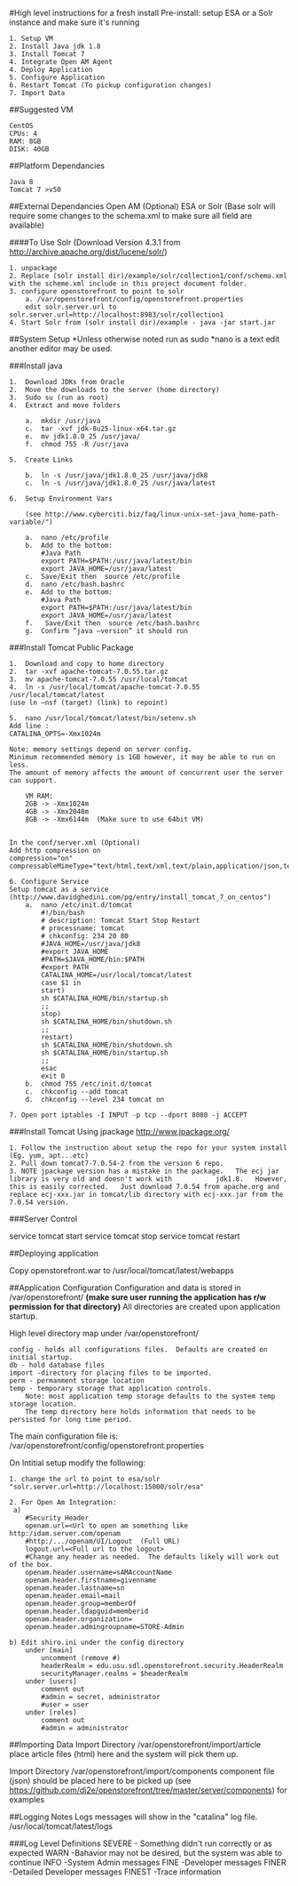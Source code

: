#High level instructions for a fresh install
Pre-install: setup ESA or a Solr instance and make sure it's running

	1. Setup VM 
	2. Install Java jdk 1.8 
	3. Install Tomcat 7 
	4. Integrate Open AM Agent 
	4. Deploy Application 
	5. Configure Application 
	6. Restart Tomcat (To pickup configuration changes) 
	7. Import Data 


##Suggested VM 

	CentOS
	CPUs: 4
	RAM: 8GB 
	DISK: 40GB

##Platform Dependancies

	Java 8
	Tomcat 7 >v50

##External Dependancies
Open AM (Optional)
ESA or Solr (Base solr will require some changes to the schema.xml to make sure all field are available)

####To Use Solr 
(Download Version 4.3.1 from http://archive.apache.org/dist/lucene/solr/)

	1. unpackage
	2. Replace (solr install dir)/example/solr/collection1/conf/schema.xml with the scheme.xml include in this project document folder.
	3. configure openstorefront to point to solr
		a. /var/openstorefront/config/openstorefront.properties 
		edit solr.server.url to  solr.server.url=http://localhost:8983/solr/collection1
	4. Start Solr from (solr install dir)/example - java -jar start.jar 

##System Setup
*Unless otherwise noted run as sudo
*nano is a text edit another editor may be used.  

###Install java

	1.  Download JDKs from Oracle
	2.  Move the downloads to the server (home directory)
	3.  Sudo su (run as root)
	4.  Extract and move folders
	
		a.  mkdir /usr/java	
		c.  tar -xvf jdk-8u25-linux-x64.tar.gz
		e.  mv jdk1.8.0_25 /usr/java/
		f.  chmod 755 -R /usr/java
	
	5.  Create Links
	
		b.  ln -s /usr/java/jdk1.8.0_25 /usr/java/jdk8
		c.  ln -s /usr/java/jdk1.8.0_25 /usr/java/latest
	
	6.  Setup Environment Vars
	
		(see http://www.cyberciti.biz/faq/linux-unix-set-java_home-path-variable/")
	
		a.  nano /etc/profile
		b.  Add to the bottom:
			#Java Path
			export PATH=$PATH:/usr/java/latest/bin
			export JAVA_HOME=/usr/java/latest
		c.  Save/Exit then  source /etc/profile
		d.  nano /etc/bash.bashrc
		e.  Add to the bottom:
			#Java Path
			export PATH=$PATH:/usr/java/latest/bin
			export JAVA_HOME=/usr/java/latest
		f.   Save/Exit then  source /etc/bash.bashrc
		g.  Confirm “java –version” it should run

###Install Tomcat Public Package

	1.	Download and copy to home directory
	2.	tar -xvf apache-tomcat-7.0.55.tar.gz
	3.	mv apache-tomcat-7.0.55 /usr/local/tomcat
	4.	ln -s /usr/local/tomcat/apache-tomcat-7.0.55 /usr/local/tomcat/latest
	(use ln –nsf (target) (link) to repoint)
	
	5.	nano /usr/local/tomcat/latest/bin/setenv.sh
	Add line :
	CATALINA_OPTS=-Xmx1024m
	
	Note: memory settings depend on server config. 
	Minimum recommended memory is 1GB however, it may be able to run on less.  
	The amount of memory affects the amount of concurrent user the server can support.
	
		VM RAM: 
		2GB -> -Xmx1024m
		4GB -> -Xmx2048m  
		8GB -> -Xmx6144m  (Make sure to use 64bit VM)
	
	
	In the conf/server.xml (Optional)
	Add http compression on
	compression="on" compressableMimeType="text/html,text/xml,text/plain,application/json,text/css"
	
	6. Configure Service
	Setup tomcat as a service (http://www.davidghedini.com/pg/entry/install_tomcat_7_on_centos")
		a.	nano /etc/init.d/tomcat
			#!/bin/bash
			# description: Tomcat Start Stop Restart
			# processname: tomcat
			# chkconfig: 234 20 80
			#JAVA_HOME=/usr/java/jdk8
			#export JAVA_HOME
			#PATH=$JAVA_HOME/bin:$PATH
			#export PATH
			CATALINA_HOME=/usr/local/tomcat/latest 
			case $1 in
			start)
			sh $CATALINA_HOME/bin/startup.sh
			;; 
			stop)   
			sh $CATALINA_HOME/bin/shutdown.sh
			;; 
			restart)
			sh $CATALINA_HOME/bin/shutdown.sh
			sh $CATALINA_HOME/bin/startup.sh
			;; 
			esac    
			exit 0
		b.  chmod 755 /etc/init.d/tomcat
		c.  chkconfig --add tomcat 
		d.  chkconfig --level 234 tomcat on
	
	7. Open port iptables -I INPUT -p tcp --dport 8080 -j ACCEPT
	 
###Install Tomcat Using jpackage
	http://www.jpackage.org/

	1. Follow the instruction about setup the repo for your system install (Eg. yum, apt...etc)
	2. Pull down tomcat7-7.0.54-2 from the version 6 repo.
	3. NOTE jpackage version has a mistake in the package.   The ecj jar library is very old and doesn't work with 	         jdk1.8.   However, this is easily corrected.   Just download 7.0.54 from apache.org and replace ecj-xxx.jar in tomcat/lib directory with ecj-xxx.jar from the 7.0.54 version.


###Server Control

service tomcat start
service tomcat stop
service tomcat restart

##Deploying application

Copy openstorefront.war to /usr/local/tomcat/latest/webapps

##Application Configuration
Configuration and data is stored in /var/openstorefront/  **(make sure user running the application has r/w permission for that directory)**  All directories are created upon application startup.

High level directory map under /var/openstorefront/

	config - holds all configurations files.  Defaults are created on initial startup.
	db - hold database files
	import -directory for placing files to be imported.
	perm - permanment storage location
	temp - temporary storage that application controls.  
		Note: most application temp storage defaults to the system temp storage location.  
		The temp directory here	holds information that needs to be persisted for long time period.

The main configuration file is:  /var/openstorefront/config/openstorefront.properties

On Intitial setup modify the following:

	1. change the url to point to esa/solr  "solr.server.url=http://localhost:15000/solr/esa" 

	2. For Open Am Integration:
	 a)
		#Security Header
		openam.url=<Url to open am something like http:/idam.server.com/openam
		#http:/.../openam/UI/Logout  (Full URL)
		logout.url=<Full url to the logout>
		#Change any header as needed.  The defaults likely will work out of the box.
		openam.header.username=sAMAccountName
		openam.header.firstname=givenname
		openam.header.lastname=sn
		openam.header.email=mail
		openam.header.group=memberOf
		openam.header.ldapguid=memberid
		openam.header.organization=
		openam.header.admingroupname=STORE-Admin
	
	b) Edit shiro.ini under the config directory
		under [main]
			uncomment (remove #)
			headerRealm = edu.usu.sdl.openstorefront.security.HeaderRealm
			securityManager.realms = $headerRealm
		under [users]
			comment out
			#admin = secret, administrator
			#user = user
		under [roles]
			comment out
			#admin = administrator

##Importing Data
Import Directory /var/openstorefront/import/article  
	place article files (html) here and the system will pick them up.
	
Import Directory /var/openstorefront/import/components
	component file (json) should be placed here to be picked up (see https://github.com/di2e/openstorefront/tree/master/server/components) for examples


##Logging Notes
Logs messages will show in the "catalina" log file.  /usr/local/tomcat/latest/logs

###Log Level Definitions
	SEVERE - Something didn't run correctly or as expected
	WARN -Bahavior may not be desired, but the system was able to continue
	INFO -System Admin messages
	FINE -Developer messages 
	FINER -Detailed Developer messages
	FINEST -Trace information
	
	
	
	
	


